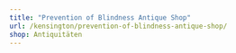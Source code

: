 ```yaml
---
title: "Prevention of Blindness Antique Shop"
url: /kensington/prevention-of-blindness-antique-shop/
shop: Antiquitäten
---
```

